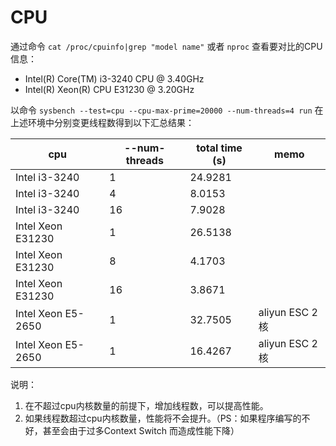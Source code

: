 

# CPU
通过命令 `cat /proc/cpuinfo|grep "model name"` 或者 `nproc` 查看要对比的CPU信息：

* Intel(R) Core(TM) i3-3240 CPU @ 3.40GHz
* Intel(R) Xeon(R) CPU E31230 @ 3.20GHz

以命令 `sysbench --test=cpu --cpu-max-prime=20000 --num-threads=4 run` 在上述环境中分别变更线程数得到以下汇总结果：


|cpu               | --num-threads | total time (s) |memo|
|------------------|---------------|----------------|---|
|Intel i3-3240     |  1            |        24.9281 ||
|Intel i3-3240     |  4            |         8.0153 ||
|Intel i3-3240     |  16           |         7.9028 ||
|Intel Xeon E31230 |  1            |        26.5138 ||
|Intel Xeon E31230 |  8            |         4.1703 ||
|Intel Xeon E31230 |  16           |         3.8671 ||
|Intel Xeon E5-2650 |  1           |         32.7505 |aliyun ESC 2核|
|Intel Xeon E5-2650 |  1           |         16.4267 |aliyun ESC 2核|

说明：

1. 在不超过cpu内核数量的前提下，增加线程数，可以提高性能。
2. 如果线程数超过cpu内核数量，性能将不会提升。（PS：如果程序编写的不好，甚至会由于过多Context Switch 而造成性能下降）
